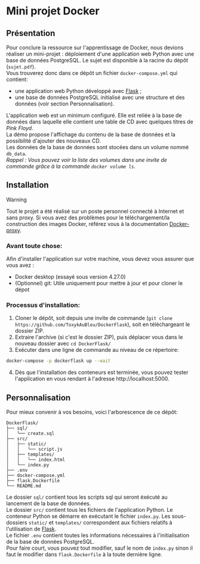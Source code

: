 # Mini projet Docker

## Présentation
Pour conclure la ressource sur l'apprentissage de Docker, nous devions réaliser un mini-projet : déploiement d'une application web Python avec une base de données PostgreSQL. Le sujet est disponible à la racine du dépôt (`sujet.pdf`).  
Vous trouverez donc dans ce dépôt un fichier `docker-compose.yml` qui contient:
- une application web Python développé avec [Flask](https://flask.palletsprojects.com/en/3.0.x/) ;
- une base de données PostgreSQL initialisé avec une structure et des données (voir section Personnalisation).  

L'application web est un minimum configuré. Elle est reliée à la base de données dans laquelle elle contient une table de CD avec quelques titres de *Pink Floyd*.  
La démo propose l'affichage du contenu de la base de données et la possibilité d'ajouter des nouveaux CD.  
Les données de la base de données sont stocées dans un volume nommé `db_data`.  
*Rappel : Vous pouvez voir la liste des volumes dans une invite de commande grâce à la commande `docker volume ls`.*

## Installation
> [!WARNING]  
> Tout le projet a été réalisé sur un poste personnel connecté à Internet et sans proxy. Si vous avez des problèmes pour le téléchargement/la construction des images Docker, référez vous à la documentation [Docker-proxy](https://docs.docker.com/network/proxy/).
### Avant toute chose:
Afin d'installer l'application sur votre machine, vous devez vous assurer que vous avez :
- Docker desktop (essayé sous version 4.27.0)
- (Optionnel) git: Utile uniquement pour mettre à jour et pour cloner le dépot

### Processus d'installation:
1. Cloner le dépôt, soit depuis une invite de commande (`git clone https://github.com/ToxykAuBleu/DockerFlask`), soit en téléchargeant le dossier ZIP.
2. Extraire l'archive (si c'est le dossier ZIP), puis déplacer vous dans le nouveau dossier avec `cd DockerFlask/`
3. Exécuter dans une ligne de commande au niveau de ce répertoire:
```bash
docker-compose -p dockerflask up --wait
```
4. Dès que l'installation des conteneurs est terminée, vous pouvez tester l'application en vous rendant à l'adresse http://localhost:5000.


## Personnalisation
Pour mieux convenir à vos besoins, voici l'arborescence de ce dépôt:  
```
DockerFlask/
├── sql/
│   └── create.sql
├── src/
│   ├── static/
│   │   └── script.js
│   ├── templates/
│   │   └── index.html
│   └── index.py
├── .env
├── docker-compose.yml
├── flask.Dockerfile
└── README.md
```
Le dossier `sql/` contient tous les scripts sql qui seront éxécuté au lancement de la base de données.  
Le dossier `src/` contient tous les fichiers de l'application Python. Le conteneur Python se démarre en exécutant le fichier `index.py`. Les sous-dossiers `static/` et `templates/` correspondent aux fichiers relatifs à l'utilisation de [Flask](https://flask.palletsprojects.com/en/3.0.x/).  
Le fichier `.env` contient toutes les informations nécessaires à l'initialisation de la base de données PostgreSQL.  
Pour faire court, vous pouvez tout modifier, sauf le nom de `index.py` sinon il faut le modifier dans `flask.Dockerfile` à la toute dernière ligne.